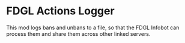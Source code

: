 # FDGL Actions Logger

This mod logs bans and unbans to a file, so that the FDGL Infobot can process them and share them
across other linked servers.